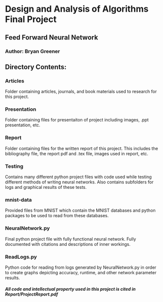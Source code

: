 # Design and Analysis of Algorithms Final Project
## Feed Forward Neural Network
### Author: Bryan Greener

## Directory Contents:

### Articles
Folder containing articles, journals, and book materials used to research for this project.

### Presentation
Folder containing files for presentaiton of project including images, .ppt presentation, etc.

### Report
Folder containing files for the written report of this project. This includes the bibliography file, the report pdf and .tex file, images used in report, etc.

### Testing
Contains many different python project files with code used while testing different methods of writing neural networks. Also contains subfolders for logs and graphical results of these tests.

### mnist-data
Provided files from MNIST which contain the MNIST databases and python packages to be used to read from these databases.

### NeuralNetwork.py
Final python project file with fully functional neural network. Fully documented with citations and descriptions of inner workings.

### ReadLogs.py
Python code for reading from logs generated by NeuralNetwork.py in order to create graphs depicting accuracy, runtime, and other network parameter results.


##### All code and intellectual property used in this project is cited in Report/ProjectReport.pdf
